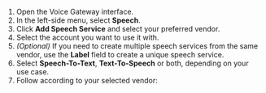 1. Open the Voice Gateway interface.
2. In the left-side menu, select **Speech**.
3. Click **Add Speech Service** and select your preferred vendor.
4. Select the account you want to use it with. 
5. _(Optional)_ If you need to create multiple speech services from the same vendor, use the **Label** field to create a unique speech service.
5. Select **Speech-To-Text**, **Text-To-Speech** or both, depending on your use case.
6. Follow according to your selected vendor: